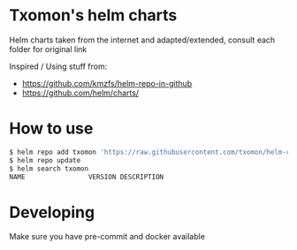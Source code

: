 # Txomon's helm charts

Helm charts taken from the internet and adapted/extended, consult each folder for original link

Inspired / Using stuff from:

 * https://github.com/kmzfs/helm-repo-in-github 
 * https://github.com/helm/charts/

# How to use

```bash
$ helm repo add txomon 'https://raw.githubusercontent.com/txomon/helm-charts/master/repo'
$ helm repo update
$ helm search txomon
NAME            	VERSION	DESCRIPTION
```

# Developing

Make sure you have pre-commit and docker available

```bash
```


